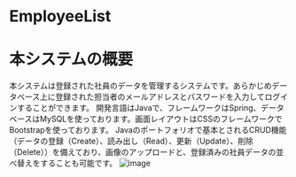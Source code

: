 # EmployeeList
# 本システムの概要
本システムは登録された社員のデータを管理するシステムです。あらかじめデータベース上に登録された担当者のメールアドレスとパスワードを入力してログインすることができます。 開発言語はJavaで、フレームワークはSpring、データベースはMySQLを使っております。画面レイアウトはCSSのフレームワークでBootstrapを使っております。 Javaのポートフォリオで基本とされるCRUD機能（データの登録（Create）、読み出し（Read）、更新（Update）、削除（Delete））を備えており、画像のアップロードと、登録済みの社員データの並べ替えをすることも可能です。
![image](https://user-images.githubusercontent.com/113487302/190537871-52cb2ab9-164b-4c7f-b4b6-bf1ca03be6a5.png)
